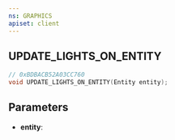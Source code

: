 ```yaml
---
ns: GRAPHICS
apiset: client
---
```

## UPDATE_LIGHTS_ON_ENTITY

```c
// 0xBDBACB52A03CC760
void UPDATE_LIGHTS_ON_ENTITY(Entity entity);
```


## Parameters
* **entity**:



